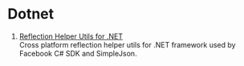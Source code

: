 # Dotnet

1. [Reflection Helper Utils for .NET](https://jonlabelle.com/snippets/view/csharp/reflection-helper-utils-for-net)  
Cross platform reflection helper utils for .NET framework used by Facebook C# SDK and SimpleJson.

